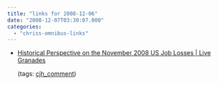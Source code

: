 ```yaml
---
title: "links for 2008-12-06"
date: "2008-12-07T03:30:07.000"
categories: 
  - "chriss-omnibus-links"
---
```


- [Historical Perspective on the November 2008 US Job Losses | Live Granades](http://granades.com/2008/12/05/historical-perspective-on-the-november-2008-us-job-losses/#comment-229598)
    
    (tags: [cjh\_comment](http://delicious.com/hubbsc/cjh_comment))
